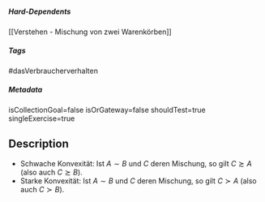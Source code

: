 ##### Hard-Dependents

[[Verstehen - Mischung von zwei Warenkörben]]

##### Tags

#dasVerbraucherverhalten

##### Metadata

isCollectionGoal=false
isOrGateway=false
shouldTest=true
singleExercise=true

## Description

- Schwache Konvexität: Ist $A \sim B$ und $C$ deren Mischung, so gilt $C \succsim A$ (also auch $C \succsim B$).
- Starke Konvexität: Ist $A \sim B$ und $C$ deren Mischung, so gilt $C \succ A$ (also auch $C \succ B$).